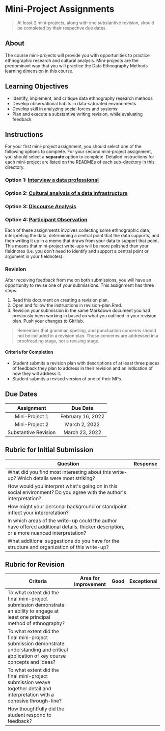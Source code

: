 # Mini-Project Assignments

> At least 2 mini-projects, along with one substantive revision, should be completed by their respective due dates.

## About

The course mini-projects will provide you with opportunities to practice ethnographic research and cultural analysis. Mini-projects are the predominant way that you will practice the Data Ethnography Methods learning dimension in this course. 

## Learning Objectives

* Identify, implement, and critique data ethnography research methods
* Develop observational habits in data-saturated environments
* Develop skill in analyzing social forces and systems
* Plan and execute a substantive writing revision, while evaluating feedback

## Instructions

For your first mini-project assignment, you should select one of the following options to complete. For your second mini-project assignment, you should select a **separate** option to complete. Detailed instructions for each mini-project are listed on the READMEs of each sub-directory in this directory. 

### Option 1: [Interview a data professional](interview)
### Option 2: [Cultural analysis of a data infrastructure](infrastructural-analysis)
### Option 3: [Discourse Analysis](discourse-analysis)
### Option 4: [Participant Observation](participant-observation)

Each of these assignments involves collecting some ethnographic data, interpreting the data, determining a central point that the data supports, and then writing it up in a memo that draws from your data to support that point. This means that mini-project write-ups will be more polished than your fieldnotes (i.e. you don't need to identify and support a central point or argument in your fieldnotes).

### Revision

After receiving feedback from me on both submissions, you will have an opportunity to revise one of your submissions. This assignment has three steps:

1. Read this document on creating a revision plan. 
2. Open and follow the instructions in revision-plan.Rmd.
3. Revision your submission in the same Markdown document you had previously been working in based on what you outlined in your revision plan. Push your changes to GitHub. 

> Remember that grammar, spelling, and punctuation concerns should not be included in a revision plan. Those concerns are addressed in a proofreading stage, not a revising stage.

#### Criteria for Completion

* Student submits a revision plan with descriptions of at least three pieces of feedback they plan to address in their revision and an indication of how they will address it.
* Student submits a revised version of one of their MPs. 

## Due Dates

| Assignment           | Due Date          |
|:-----------------:|:-------------------:|
| Mini-Project 1 | February 16, 2022 |
| Mini-Project 2 | March 2, 2022     |
| Substantive Revision | March 23, 2022    |

## Rubric for Initial Submission

| Question                                                                                                                | Response |
|------------------------------|----------------------|
| What did you find most interesting about this write-up? Which details were most striking?                  |                      |
| How would you interpret what's going on in this social environment? Do you agree with the author's interpretation?                                                             |                      |
| How might your personal background or standpoint inflect your interpretation?                                                         |                      |
| In which areas of the write-up could the author have offered additional details, thicker description, or a more nuanced interpretation? |                      |
| What additional suggestions do you have for the structure and organization of this write-up? |                      |


## Rubric for Revision

| Criteria                                                                                                                | Area for Improvement | Good | Exceptional |
|------------------------------|----------------------|------|-------------|
| To what extent did the final mini-project submission demonstrate an ability to engage at least one principal method of ethnography?                   |                      |      |             |
| To what extent did the final mini-project submission demonstrate understanding and critical application of key course concepts and ideas?                                                              |                      |      |             |
| To what extent did the final mini-project submission weave together detail and interpretation with a cohesive through-line?                                                         |                      |      |             |
| How thoughtfully did the student respond to feedback? |                      |      |             |

